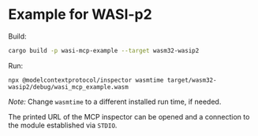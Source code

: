 # Example for WASI-p2

Build:

```sh
cargo build -p wasi-mcp-example --target wasm32-wasip2
```

Run:

```
npx @modelcontextprotocol/inspector wasmtime target/wasm32-wasip2/debug/wasi_mcp_example.wasm
```

*Note:* Change `wasmtime` to a different installed run time, if needed.

The printed URL of the MCP inspector can be opened and a connection to the module established via `STDIO`.